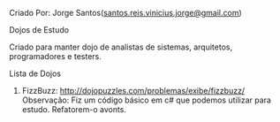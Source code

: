 Criado Por: Jorge Santos(santos.reis.vinicius.jorge@gmail.com)

Dojos de Estudo

Criado para manter dojo de analistas de sistemas, arquitetos, programadores e testers.

Lista de Dojos 

1) FizzBuzz: http://dojopuzzles.com/problemas/exibe/fizzbuzz/
Observação: Fiz um código básico em c# que podemos utilizar para estudo. Refatorem-o avonts.